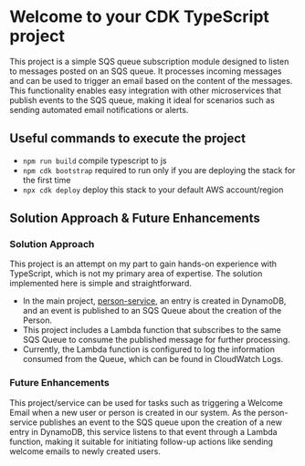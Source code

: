 # Welcome to your CDK TypeScript project

This project is a simple SQS queue subscription module designed to listen to messages posted on an SQS queue. 
It processes incoming messages and can be used to trigger an email based on the content of the messages. 
This functionality enables easy integration with other microservices that publish events to the SQS queue, 
making it ideal for scenarios such as sending automated email notifications or alerts.

## Useful commands to execute the project

* `npm run build`     compile typescript to js
* `npm cdk bootstrap` required to run only if you are deploying the stack for the first time
* `npx cdk deploy`    deploy this stack to your default AWS account/region

## Solution Approach & Future Enhancements

### Solution Approach

This project is an attempt on my part to gain hands-on experience with TypeScript, which is not my primary area 
of expertise. The solution implemented here is simple and straightforward.

* In the main project, [person-service](https://github.com/SanketDixit/person-service), an entry is created in DynamoDB, 
and an event is published to an SQS Queue about the creation of the Person.
* This project includes a Lambda function that subscribes to the same SQS Queue to consume the published message for 
further processing.
* Currently, the Lambda function is configured to log the information consumed from the Queue, which can be found in 
CloudWatch Logs.

### Future Enhancements

This project/service can be used for tasks such as triggering a Welcome Email when a new user or person is created 
in our system. As the person-service publishes an event to the SQS queue upon the creation of a new entry in DynamoDB, 
this service listens to that event through a Lambda function, making it suitable for initiating follow-up actions like 
sending welcome emails to newly created users.
